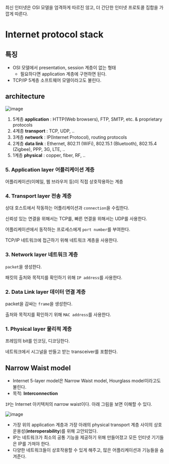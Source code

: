 최신 인터넷은 OSI 모델을 엄격하게 따르진 않고, 더 간단한 인터넷 프로토콜 집합을 가깝게 따른다.

# Internet protocol stack

## 특징

- OSI 모델에서 presentation, session 계층이 없는 형태
    - 필요하다면 application 계층에 구현하면 된다.
- TCP/IP 5계층 소프트웨어 모델이라고도 불린다.

## architecture

![image](https://user-images.githubusercontent.com/55528172/189519461-edcb3a58-6a11-462e-bfab-79d836bbefd2.png)

1. 5계층 **application** : HTTP(Web browsers), FTP, SMTP, etc. & proprietary protocols
2. 4계층 **transport** : TCP, UDP, ..
3. 3계층 **network** : IP(Internet Protocol), routing protocols
4. 2계층 **data link** : Ethernet, 802.11 (WiFi), 802.15.1 (Bluetooth), 802.15.4 (Zigbee), PPP, 3G, LTE, ..
5. 1계층 **physical** : copper, fiber, RF, ..

### 5. Application layer 어플리케이션 계층

어플리케이션(이메일, 웹 브라우저 등)이 직접 상호작용하는 계층

### 4. Transport layer 전송 계층

상대 호스트에서 작동하는 어플리케이션과 `connection`을 수립한다.

신뢰성 있는 연결을 위해서는 TCP를, 빠른 연결을 위해서는 UDP를 사용한다.

어플리케이션에서 동작하는 프로세스에게 `port number`를 부여한다.

TCP/IP 네트워크에 접근하기 위해 네트워크 계층을 사용한다.

### 3. Network layer 네트워크 계층

`packet`을 생성한다.

패킷의 출처와 목적지를 확인하기 위해 `IP address`를 사용한다.

### 2. Data Link layer 데이터 연결 계층

packet을 감싸는 `frame`을 생성한다.

출처와 목적지를 확인하기 위해 `MAC address`를 사용한다.

### 1. Physical layer 물리적 계층

프레임의 bit를 인코딩, 디코딩한다.

네트워크에서 시그널을 만들고 받는 transceiver를 포함한다.

## Narrow Waist model

- Internet 5-layer model은 Narrow Waist model, Hourglass model이라고도 불린다.
- 목적: **Interconnection**

`IP`는 Internet 아키텍처의 narrow waist이다. 아래 그림을 보면 이해할 수 있다.

![image](https://user-images.githubusercontent.com/55528172/189519466-ef3dd117-10bb-4f03-bd05-73f5304780ff.png)

- 가장 위의 application 계층과 가장 아래의 physical transport 계층 사이의 상호 운용성(**interoperability**)를 위해 고안되었다.
- IP는 네트워크가 최소의 공통 기능을 제공하기 위해 만들어졌고 모든 인터넷 기기들은 IP를 가져야 한다.
- 다양한 네트워크들이 상호작용할 수 있게 해주고, 많은 어플리케이션과 기능들을 숨겨준다.
